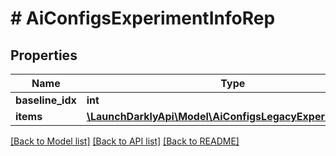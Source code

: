 # # AiConfigsExperimentInfoRep

## Properties

Name | Type | Description | Notes
------------ | ------------- | ------------- | -------------
**baseline_idx** | **int** |  |
**items** | [**\LaunchDarklyApi\Model\AiConfigsLegacyExperimentRep[]**](AiConfigsLegacyExperimentRep.md) |  |

[[Back to Model list]](../../README.md#models) [[Back to API list]](../../README.md#endpoints) [[Back to README]](../../README.md)
